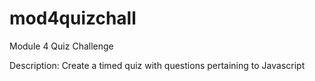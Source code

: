 # mod4quizchall
Module 4 Quiz Challenge

Description:
Create a timed quiz with questions pertaining to Javascript

